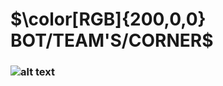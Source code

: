 # $\color[RGB]{200,0,0} BOT/TEAM'S/CORNER$
### ![alt text](https://cdn.discordapp.com/icons/943930435757551636/cba77857e17eead3f114c7c7269924da.webp?size=128)

